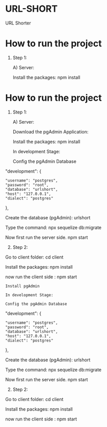 # URL-SHORT
URL Shorter

# How to run the  project

1) Step 1:

    A) Server:
    
    Install the packages:
    npm install
# How to run the  project

1) Step 1:

    A) Server:
    
    Download the pgAdmin Application:

    
    Install the packages:
    npm install

   
    
    In development Stage:
    
    Config the pgAdmin Database

  "development": {

    "username": "postgres",
    "password": "root",
    "database": "urlshort",
    "host": "127.0.0.1",
    "dialect": "postgres"

  },

  Create the database (pgAdmin):
  urlshort

  
  Type the command:
  npx sequelize db:migrate


  Now first run the server side.
  npm start

2) Step 2:

Go to client folder:
cd client

Install the packages:
npm install


now run the client side :
npm start



    Install pgAdmin
    
    In development Stage:
    
    Config the pgAdmin Database

  "development": {

    "username": "postgres",
    "password": "root",
    "database": "urlshort",
    "host": "127.0.0.1",
    "dialect": "postgres"

  },

  Create the database (pgAdmin):
  urlshort

  
  Type the command:
  npx sequelize db:migrate


  Now first run the server side.
  npm start

2) Step 2:

Go to client folder:
cd client

Install the packages:
npm install


now run the client side :
npm start

